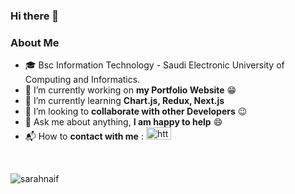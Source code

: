 ### Hi there 👋

<h3 align="left">About Me</h3>

- 🎓 Bsc Information Technology - Saudi Electronic University of Computing and Informatics.
- 🔭 I’m currently working on **my Portfolio Website** 😁
- 🌱 I’m currently learning **Chart.js, Redux, Next.js**
- 👯 I’m looking to **collaborate with other Developers** 😉
- 💬 Ask me about anything, **I am happy to help** 😄
- 📬 How to **contact with me** : <a href="https://linkedin.com/in/https://www.linkedin.com/in/sarah-althowebi/" target="blank"><img align="" src="https://raw.githubusercontent.com/rahuldkjain/github-profile-readme-generator/master/src/images/icons/Social/linked-in-alt.svg" alt="https://www.linkedin.com/in/sarah-althowebi/" height="20" width="40" /></a>


</br>
<p align="left"> <img src="https://komarev.com/ghpvc/?username=sarahnaif&label=Profile%20views&color=0e75b6&style=flat" alt="sarahnaif" /> </p>



